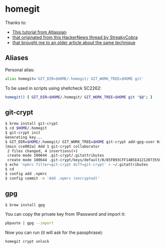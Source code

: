 # homegit

Thanks to:
- [This tutorial from Atlassian](https://www.atlassian.com/git/tutorials/dotfiles)
- [that originated from this HackerNews thread by StreakyCobra](https://news.ycombinator.com/item?id=11071754)
- [that brought me to an older article about the same technique](https://leahneukirchen.org/blog/archive/2013/01/a-grab-bag-of-git-tricks.html)

## Aliases

Personal alias:

```sh
alias homegit='GIT_DIR=$HOME/.homegit/ GIT_WORK_TREE=$HOME git'
```

To be used in scripts using shellcheck SC2262:

```sh
homegit() { GIT_DIR=$HOME/.homegit/ GIT_WORK_TREE=$HOME git "$@"; }
```


## git-crypt

```sh
$ brew install git-crypt
$ cd $HOME/.homegit
$ git-crypt init
Generating key...
$ GIT_DIR=$HOME/.homegit/ GIT_WORK_TREE=$HOME git-crypt add-gpg-user 0xA0A378A5
[main cce002a] Add 1 git-crypt collaborator
 2 files changed, 4 insertions(+)
 create mode 100644 .git-crypt/.gitattributes
 create mode 100644 .git-crypt/keys/default/0/85FB93CFF14B5E412120735503E546AEA0A378A5.gpg
$ echo 'npmrc filter=git-crypt diff=git-crypt' > ~/.gitattributes
$ cd
$ config add .npmrc
$ config commit -m 'Add .npmrc (encrypted)'
```

## gpg

```sh
$ brew install gpg
```

You can copy the private key from 1Password and import it:

```sh
pbpaste | gpg --import
```

Now you can run (it will ask for the passphrase):

```sh
homegit crypt unlock
```
